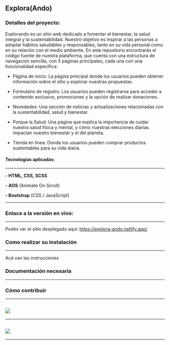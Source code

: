 Explora(Ando)
------------
### Detalles del proyecto:

Explorando es un sitio web dedicado a fomentar el bienestar, la salud integral y la sustentabilidad. Nuestro objetivo es inspirar a las personas a adoptar hábitos saludables y responsables, tanto en su vida personal como en su relación con el medio ambiente. En este repositorio encontrarás el código fuente de nuestra plataforma, que cuenta con una estructura de navegación sencilla, con 5 páginas principales, cada una con una funcionalidad específica:

- Página de inicio: La página principal donde los usuarios pueden obtener información sobre el sitio y explorar nuestras propuestas.

- Formulario de registro: Los usuarios pueden registrarse para acceder a contenido exclusivo, promociones y la opción de realizar donaciones.

- Novedades: Una sección de noticias y actualizaciones relacionadas con la sustentabilidad, salud y bienestar.

- Porque la Salud: Una página que explica la importancia de cuidar nuestra salud física y mental, y cómo nuestras elecciones diarias impactan nuestro bienestar y el del planeta.

- Tienda en línea: Donde los usuarios pueden comprar productos sustentables para su vida diaria.


#### Tecnologías aplicadas:
------------
**- HTML, CSS, SCSS**

**- AOS** (Animate On Scroll)

**- Bootstrap** (CSS / JavaScript)

------------

### Enlace a la versión en vivo:
------------
Podés ver el sitio desplegado aquí: https://explora-ando.netlify.app/


### Como realizar su instalación
------------
Acá van las instrucciones 
### Documentación necesaria
------------
### Cómo contribuir
------------
[![](https://icon-library.com/images/html5-icon-png/html5-icon-png-1.jpg)](https://icon-library.com/images/html5-icon-png/html5-icon-png-1.jpg)
------------
------------

[![](https://seeklogo.com/images/B/bootstrap-logo-C6E3644218-seeklogo.com.png)](https://seeklogo.com/images/B/bootstrap-logo-C6E3644218-seeklogo.com.png)
------------
------------
